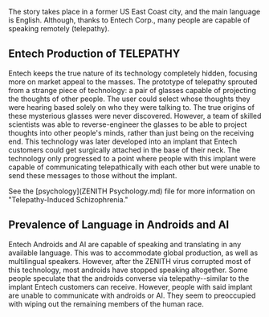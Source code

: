 The story takes place in a former US East Coast city, and the main language is English. Although, thanks to Entech Corp., many people are capable of speaking remotely (telepathy).

## Entech Production of TELEPATHY ##
Entech keeps the true nature of its technology completely hidden, focusing more on market appeal to the masses. The prototype of telepathy sprouted from a strange piece of technology: a pair of glasses capable of projecting the thoughts of other people. The user could select whose thoughts they were hearing based solely on who they were talking to. The true origins of these mysterious glasses were never discovered. However, a team of skilled scientists was able to reverse-engineer the glasses to be able to project thoughts into other people's minds, rather than just being on the receiving end. This technology was later developed into an implant that Entech customers could get surgically attached in the base of their neck. The technology only progressed to a point where people with this implant were capable of communicating telepathically with each other but were unable to send these messages to those without the implant.

See the [psychology](ZENITH Psychology.md) file for more information on "Telepathy-Induced Schizophrenia."

## Prevalence of Language in Androids and AI ##
Entech Androids and AI are capable of speaking and translating in any available language. This was to accommodate global production, as well as multilingual speakers. However, after the ZENITH virus corrupted most of this technology, most androids have stopped speaking altogether. Some people speculate that the androids converse via telepathy--similar to the implant Entech customers can receive. However, people with said implant are unable to communicate with androids or AI. They seem to preoccupied with wiping out the remaining members of the human race.

